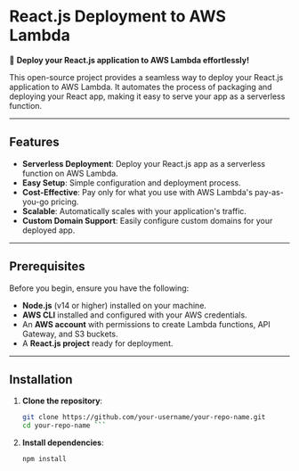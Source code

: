 # React.js Deployment to AWS Lambda

🚀 **Deploy your React.js application to AWS Lambda effortlessly!**

This open-source project provides a seamless way to deploy your React.js application to AWS Lambda. It automates the process of packaging and deploying your React app, making it easy to serve your app as a serverless function.

---

## Features

- **Serverless Deployment**: Deploy your React.js app as a serverless function on AWS Lambda.
- **Easy Setup**: Simple configuration and deployment process.
- **Cost-Effective**: Pay only for what you use with AWS Lambda's pay-as-you-go pricing.
- **Scalable**: Automatically scales with your application's traffic.
- **Custom Domain Support**: Easily configure custom domains for your deployed app.

---

## Prerequisites

Before you begin, ensure you have the following:

- **Node.js** (v14 or higher) installed on your machine.
- **AWS CLI** installed and configured with your AWS credentials.
- An **AWS account** with permissions to create Lambda functions, API Gateway, and S3 buckets.
- A **React.js project** ready for deployment.

---

## Installation

1. **Clone the repository**:
   ```bash
   git clone https://github.com/your-username/your-repo-name.git
   cd your-repo-name ```

2. **Install dependencies**:
     ```bash
     npm install
     ```
